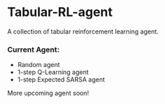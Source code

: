 # Tabular-RL-agent

A collection of tabular reinforcement learning agent. 

### Current Agent:
 * Random agent
 * 1-step Q-Learning agent
 * 1-step Expected SARSA agent

More upcoming agent soon!

